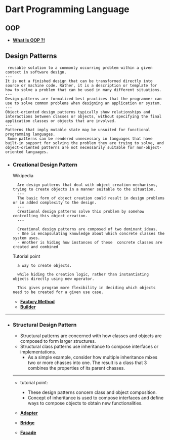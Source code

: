 # Dart Programming Language 

## OOP 
- <strong><a href="1_oop/" target="_blank">What Is OOP ?!</a></strong>

## Design Patterns 
     reusable solution to a commonly occurring problem within a given context in software design.
    --- 
    It is not a finished design that can be transformed directly into source or machine code. Rather, it is a description or template for how to solve a problem that can be used in many different situations.
    ---
    Design patterns are formalized best practices that the programmer can use to solve common problems when designing an application or system.
    ---
    Object-oriented design patterns typically show relationships and interactions between classes or objects, without specifying the final application classes or objects that are involved.
    ---
    Patterns that imply mutable state may be unsuited for functional programming languages.
     Some patterns can be rendered unnecessary in languages that have built-in support for solving the problem they are trying to solve, and object-oriented patterns are not necessarily suitable for non-object-oriented languages.


- ### Creational Design Pattern

    Wikipedia 

        Are design patterns that deal with object creation mechanisms, trying to create objects in a manner suitable to the situation.
        --- 
        The basic form of object creation could result in design problems or in added complexity to the design.
        ---
        Creational design patterns solve this problem by somehow controlling this object creation.
        ---

        Creational design patterns are composed of two dominant ideas.
        - One is encapsulating knowledge about which concrete classes the system uses.
        - Another is hiding how instances of these  concrete classes are created and combined
    Tutorial point 

        a way to create objects.

        while hiding the creation logic, rather than instantiating objects directly using new operator.
            
        This gives program more flexibility in deciding which objects need to be created for a given use case.


    - <strong><a href="creational_design_pattern/factory_method" target="_blank">Factory Method</a></strong>
    - <strong><a href="creational_design_pattern/builder" target="_blank">Builder </a></strong>

---
- ### Structural Design Pattern
    - Structural patterns are concerned with how classes and objects are composed to form larger structures.
    - Structural class patterns use inheritance to compose
    interfaces or implementations.
        - As a simple example, consider how multiple
        inheritance mixes two or more chasses into one. The result is a class that 3 combines the properties of its parent chasses.
    <!-- - This pattern is particularly useful for making iridependently developed class libraries work together. 
        - Another example is the class form of the Adapter pattern. In general, an adapter makes |one interface (the adaptee's) conform to another, thereby providing a uniform abstraction of different interfaces.A class adapter accomplishes this by 1 inheriting privately from an adaptee class. The adapter then expresses its | interface in terms of the adaptee’s. | -->
    --- 
    - tutorial point:
        - These design patterns concern class and object composition.
        - Concept of inheritance is used to compose interfaces and define ways to compose objects to obtain new functionalities.


    - <strong><a href="structural_design_pattern/Adapter/" target="_blank">Adapter</a></strong>

    - <strong><a href="structural_design_pattern/bridge/" target="_blank">Bridge</a></strong>

    - <strong><a href="structural_design_pattern/facade/" target="_blank">Facade</a></strong>
    
